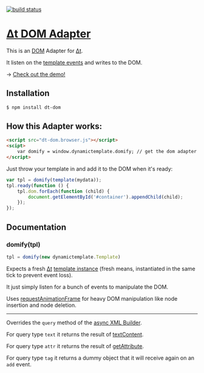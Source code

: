 [![build status](https://secure.travis-ci.org/dodo/node-dt-dom.png)](http://travis-ci.org/dodo/node-dt-dom)
# [Δt DOM Adapter](https://github.com/dodo/node-dt-dom/)

This is an [DOM](http://www.w3.org/TR/dom/) Adapter for [Δt](http://dodo.github.com/node-dynamictemplate/).

It listen on the [template events](http://dodo.github.com/node-asyncxml/#section-4) and writes to the DOM.

→ [Check out the demo!](http://dodo.github.com/node-dynamictemplate/example/svg.html)

## Installation

```bash
$ npm install dt-dom
```

## How this Adapter works:

```html
<script src="dt-dom.browser.js"></script>
<scipt>
    var domify = window.dynamictemplate.domify; // get the dom adapter
</script>
```

Just throw your template in and add it to the DOM when it's ready:

```javascript
var tpl = domify(template(mydata));
tpl.ready(function () {
    tpl.dom.forEach(function (child) {
        document.getElementById('#container').appendChild(child);
    });
});
```

## Documentation

### domify(tpl)

```javascript
tpl = domify(new dynamictemplate.Template)
```
Expects a fresh [Δt](http://dodo.github.com/node-dynamictemplate/) [template instance](http://dodo.github.com/node-dynamictemplate/doc.html) (fresh means, instantiated in the same tick to prevent event loss).

It just simply listen for a bunch of events to manipulate the DOM.

Uses [requestAnimationFrame](http://paulirish.com/2011/requestanimationframe-for-smart-animating/) for heavy DOM manipulation like node insertion and node deletion.

----

Overrides the `query` method of the [async XML Builder](http://dodo.github.com/node-asyncxml/#section-3-1).

For query type `text` it returns the result of [textContent](https://developer.mozilla.org/en/DOM/Node.textContent).

For query type `attr` it returns the result of [getAttribute](https://developer.mozilla.org/en/DOM/element.getAttribute).

For query type `tag` it returns a dummy object that it will receive again on an `add` event.
